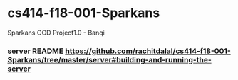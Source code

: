 # cs414-f18-001-Sparkans
Sparkans  OOD Project1.0 - Banqi
### server README https://github.com/rachitdalal/cs414-f18-001-Sparkans/tree/master/server#building-and-running-the-server


